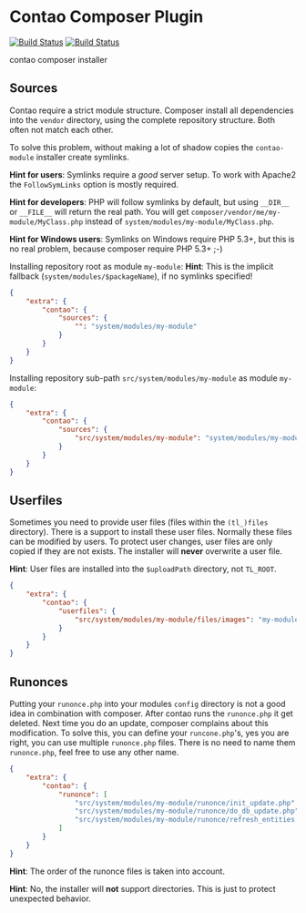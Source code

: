 Contao Composer Plugin
======================

[![Build Status](https://travis-ci.org/contao-community-alliance/composer-plugin.png?branch=master)](https://travis-ci.org/contao-community-alliance/composer-plugin)
[![Build Status](https://travis-ci.org/contao-community-alliance/composer-plugin.png?branch=develop)](https://travis-ci.org/contao-community-alliance/composer-plugin)

contao composer installer

Sources
--------

Contao require a strict module structure.
Composer install all dependencies into the `vendor` directory, using the complete repository structure.
Both often not match each other.

To solve this problem, without making a lot of shadow copies the `contao-module` installer create symlinks.

**Hint for users**: Symlinks require a *good* server setup. To work with Apache2 the `FollowSymLinks` option is mostly required.

**Hint for developers**: PHP will follow symlinks by default, but using `__DIR__` or `__FILE__` will return the real path.
You will get `composer/vendor/me/my-module/MyClass.php` instead of `system/modules/my-module/MyClass.php`.

**Hint for Windows users**: Symlinks on Windows require PHP 5.3+, but this is no real problem, because composer require PHP 5.3+ ;-)

Installing repository root as module `my-module`:
**Hint**: This is the implicit fallback (`system/modules/$packageName`), if no symlinks specified!
```json
{
	"extra": {
		"contao": {
			"sources": {
				"": "system/modules/my-module"
			}
		}
	}
}
```

Installing repository sub-path `src/system/modules/my-module` as module `my-module`:
```json
{
	"extra": {
		"contao": {
			"sources": {
				"src/system/modules/my-module": "system/modules/my-module"
			}
		}
	}
}
```

Userfiles
---------

Sometimes you need to provide user files (files within the `(tl_)files` directory).
There is a support to install these user files.
Normally these files can be modified by users.
To protect user changes, user files are only copied if they are not exists.
The installer will **never** overwrite a user file.

**Hint**: User files are installed into the `$uploadPath` directory, not `TL_ROOT`.

```json
{
	"extra": {
		"contao": {
			"userfiles": {
				"src/system/modules/my-module/files/images": "my-module/images"
			}
		}
	}
}
```

Runonces
--------

Putting your `runonce.php` into your modules `config` directory is not a good idea in combination with composer.
After contao runs the `runonce.php` it get deleted. Next time you do an update, composer complains about this modification.
To solve this, you can define your `runcone.php`'s, yes you are right, you can use multiple `runonce.php` files.
There is no need to name them `runonce.php`, feel free to use any other name.

```json
{
	"extra": {
		"contao": {
			"runonce": [
				"src/system/modules/my-module/runonce/init_update.php",
				"src/system/modules/my-module/runonce/do_db_update.php",
				"src/system/modules/my-module/runonce/refresh_entities.php"
			]
		}
	}
}
```

**Hint**: The order of the runonce files is taken into account.

**Hint**: No, the installer will **not** support directories. This is just to protect unexpected behavior.
